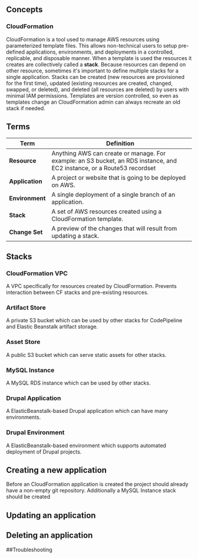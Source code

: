 ## Concepts
### CloudFormation
CloudFormation is a tool used to manage AWS resources using parameterized template files. This allows non-technical users to setup pre-defined applications, environments, and deployments in a controlled, replicable, and disposable manner. When a template is used the resources it creates are collectively called a **stack**. Because resources can depend on other resource, sometimes it's important to define multiple stacks for a single application. Stacks can be created (new resources are provisioned for the first time), updated (existing resources are created, changed, swapped, or deleted), and deleted (all resources are deleted) by users with minimal IAM permissions. Templates are version controlled, so even as templates change an CloudFormation admin can always recreate an old stack if needed.

## Terms
Term|Definition
---|---
**Resource**|Anything AWS can create or manage. For example: an S3 bucket, an RDS instance, and EC2 instance, or a Route53 recordset
**Application**|A project or website that is going to be deployed on AWS.
**Environment**|A single deployment of a single branch of an application.
**Stack**|A set of AWS resources created using a CloudFormation template.
**Change Set**|A preview of the changes that will result from updating a stack.

## Stacks
### CloudFormation VPC
A VPC specifically for resources created by CloudFormation. Prevents interaction between CF stacks and pre-existing resources.
### Artifact Store
A private S3 bucket which can be used by other stacks for CodePipeline and Elastic Beanstalk artifact storage.
### Asset Store
A public S3 bucket which can serve static assets for other stacks.
### MySQL Instance
A MySQL RDS instance which can be used by other stacks.
### Drupal Application
A ElasticBeanstalk-based Drupal application which can have many environments.
### Drupal Environment
A ElasticBeanstalk-based environment which supports automated deployment of Drupal projects.
## Creating a new application
Before an CloudFormation application is created the project should already have a non-empty git repository. Additionally a MySQL Instance stack should be created

## Updating an application
## Deleting an application

##Troubleshooting


